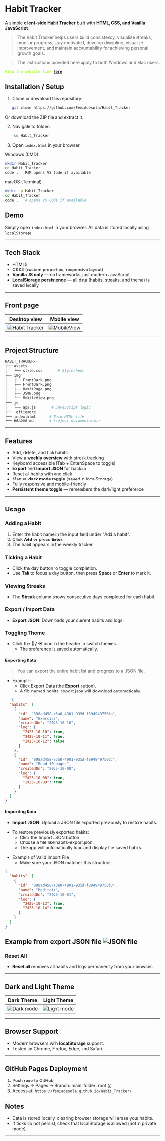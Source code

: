 # Habit Tracker

A simple **client-side Habit Tracker** built with **HTML, CSS, and Vanilla JavaScript**.

> The Habit Tracker helps users build consistency, visualize streaks, monitor progress, stay motivated, develop discipline, visualize improvement, and maintain accountability for achieving personal growth goals.

> The instructions provided here apply to both Windows and Mac users.

<code style="color : greenyellow"><strong>View the website link [here](https://femi-oyinloye-habit-tracker.netlify.app)</strong></code>

## Installation / Setup
1. Clone or download this repository:
```bash
   git clone https://github.com/FemiAdesola/Habit_Tracker 
```
   Or download the ZIP file and extract it.

2. Navigate to folder: 
```bash 
    cd Habit_Tracker
```
3. Open `index.html` in your browser.


Windows (CMD)
```bash
mkdir Habit_Tracker
cd Habit_Tracker 
code .   REM opens VS Code if available 
```

macOS (Terminal)
```bash
mkdir -p Habit_Tracker
cd Habit_Tracker
code .   # opens VS Code if available
```

## Demo

Simply open `index.html` in your browser. All data is stored locally using `localStorage`.

---
## Tech Stack
- HTML5
- CSS3 (custom properties, responsive layout)
- **Vanilla JS only** — no frameworks, just modern JavaScript  
- **LocalStorage persistence** — all data (habits, streaks, and theme) is saved locally  
---

## Front page
| Desktop view | Mobile view|
|-------------|--------------|
| ![Habit Tracker](/img/HabitPage.png) | ![MobileView](/img/MobileView.png) |

---

## Project Structure
```bash
HABIT_TRACKER-T
├── assets
│   └── style.css       # Stylesheet
├── img
│   ├── FrontDark.png
│   ├── FrontDark.png
│   ├── HabitPage.png
│   ├── JSON.png
│   └── MobileView.png
├── js
│   └── app.js       # JavaScript logic
├── .gitignore
├── index.html      # Main HTML file
└── README.md       # Project documentation
```
---

## Features

- Add, delete, and tick habits  
- View a **weekly overview** with streak tracking  
- Keyboard accessible (Tab + Enter/Space to toggle)  
- **Export** and **Import JSON** for backup  
- Reset all habits with one click  
- Manual **dark mode toggle** (saved in localStorage)  
- Fully responsive and mobile-friendly 
- **Persistent theme toggle** — remembers the dark/light preference  
---

## Usage

### Adding a Habit

1. Enter the habit name in the input field under "Add a habit".
2. Click **Add** or press **Enter**.
3. The habit appears in the weekly tracker.

### Ticking a Habit

- Click the day button to toggle completion.
- Use **Tab** to focus a day button, then press **Space** or **Enter** to mark it.

### Viewing Streaks

- The **Streak** column shows consecutive days completed for each habit.

### Export / Import Data

- **Export JSON**: Downloads your current habits and logs.

### Toggling Theme
- Click the **🌙 / ☀️** icon in the header  to switch themes.
  * The preference is saved automatically.

#### Exporting  Data
> You can export the entire habit list and progress to a JSON file.

+ Example:
   * Click Export Data (the **Export** button).
   * A file named habits-export.json will download automatically.
```json
   {
  "habits": [
    {
      "id": "898ad458-e3a0-4901-935d-f894949750ba",
      "name": "Exercise",
      "createdOn": "2025-10-10",
      "log": {
        "2025-10-10": true,
        "2025-10-11": true,
        "2025-10-12": false
      }
    },
    {
      "id": "898ad458-e3a0-4901-935d-f894949750bc",
      "name": "Read 10 pages",
      "createdOn": "2025-10-08",
      "log": {
        "2025-10-08": true,
        "2025-10-09": true
      }
    }
  ]
}
```
#### Importing Data
- **Import JSON**: Upload a JSON file exported previously to restore habits.
+ To restore previously exported habits:
   * Click the Import JSON button.
   * Choose a file like habits-export.json.
   * The app will automatically load and display the saved habits.

* Example of Valid Import File
   + Make sure your JSON matches this structure:
```json
{
  "habits": [
    {
      "id": "898ad458-e3a0-4901-935d-f894949750b0",
      "name": "Meditate",
      "createdOn": "2025-10-01",
      "log": {
        "2025-10-13": true,
        "2025-10-14": true
      }
    }
  ]
}

```
Example from export JSON file
![JSON file](/img/JSON.png)
---
### Reset All

- **Reset all** removes all habits and logs permanently from your browser.

---

## Dark and Light Theme

| Dark Theme | Light Theme |
|-------------|--------------|
| ![Dark mode](/img/FrontDark.png) | ![Light mode](/img/FrontLight.png) |

---

## Browser Support

- Modern browsers with **localStorage** support.
- Tested on Chrome, Firefox, Edge, and Safari.

---

## GitHub Pages Deployment
1. Push repo to GitHub
2. Settings → Pages → Branch: main, folder: root (/)
3. Access at: `https://femiadesola.github.io/Habit_Tracker/`


## Notes

- Data is stored locally; clearing browser storage will erase your habits.
- If ticks do not persist, check that localStorage is allowed (not in private mode).

---